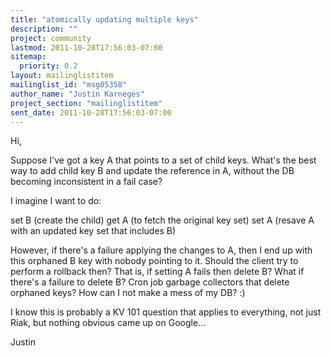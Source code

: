 ```yaml
---
title: "atomically updating multiple keys"
description: ""
project: community
lastmod: 2011-10-28T17:56:03-07:00
sitemap:
  priority: 0.2
layout: mailinglistitem
mailinglist_id: "msg05358"
author_name: "Justin Karneges"
project_section: "mailinglistitem"
sent_date: 2011-10-28T17:56:03-07:00
---
```



Hi,

Suppose I've got a key A that points to a set of child keys. What's the best 
way to add child key B and update the reference in A, without the DB becoming 
inconsistent in a fail case?

I imagine I want to do:

 set B (create the child)
 get A (to fetch the original key set)
 set A (resave A with an updated key set that includes B)

However, if there's a failure applying the changes to A, then I end up with 
this orphaned B key with nobody pointing to it. Should the client try to 
perform a rollback then? That is, if setting A fails then delete B? What if 
there's a failure to delete B? Cron job garbage collectors that delete 
orphaned keys? How can I not make a mess of my DB? :)

I know this is probably a KV 101 question that applies to everything, not just 
Riak, but nothing obvious came up on Google...

Justin

